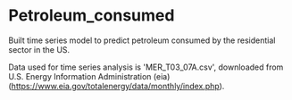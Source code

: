 # Petroleum_consumed
Built time series model to predict petroleum consumed by the residential sector in the US. 

Data used for time series analysis is 'MER_T03_07A.csv', downloaded from U.S. Energy Information Administration (eia) (https://www.eia.gov/totalenergy/data/monthly/index.php). 
